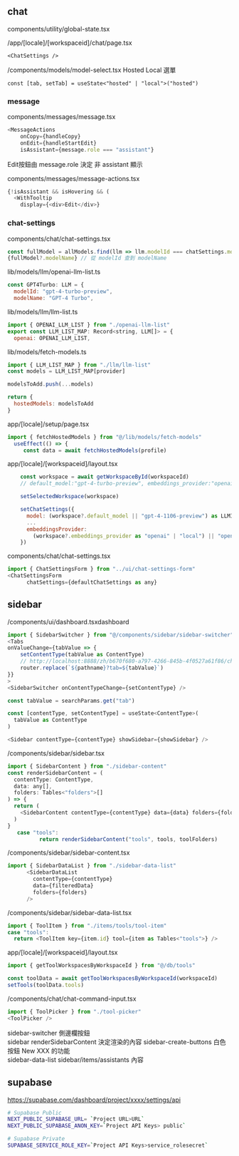 
## chat

components/utility/global-state.tsx  


/app/[locale]/[workspaceid]/chat/page.tsx  

`<ChatSettings />`  

/components/models/model-select.tsx Hosted Local 選單

`const [tab, setTab] = useState<"hosted" | "local">("hosted")`

### message

components/messages/message.tsx

```js
<MessageActions
    onCopy={handleCopy}
    onEdit={handleStartEdit}
    isAssistant={message.role === "assistant"}
```
Edit按鈕由 message.role 決定 非 assistant 顯示  

components/messages/message-actions.tsx

```js
{!isAssistant && isHovering && (
  <WithTooltip
    display={<div>Edit</div>}
```


### chat-settings

components/chat/chat-settings.tsx



```js
const fullModel = allModels.find(llm => llm.modelId === chatSettings.model)
{fullModel?.modelName} // 從 modelId 查到 modelName
```

lib/models/llm/openai-llm-list.ts
```js
const GPT4Turbo: LLM = {
  modelId: "gpt-4-turbo-preview",
  modelName: "GPT-4 Turbo",
```

lib/models/llm/llm-list.ts

```js
import { OPENAI_LLM_LIST } from "./openai-llm-list"
export const LLM_LIST_MAP: Record<string, LLM[]> = {
  openai: OPENAI_LLM_LIST,
```

lib/models/fetch-models.ts

```js
import { LLM_LIST_MAP } from "./llm/llm-list"
const models = LLM_LIST_MAP[provider]

modelsToAdd.push(...models)

return {
  hostedModels: modelsToAdd
}
```

app/[locale]/setup/page.tsx

```js
import { fetchHostedModels } from "@/lib/models/fetch-models"
  useEffect(() => {
     const data = await fetchHostedModels(profile)
```


app/[locale]/[workspaceid]/layout.tsx

```js
    const workspace = await getWorkspaceById(workspaceId)
    // default_model:"gpt-4-turbo-preview", embeddings_provider:"openai"

    setSelectedWorkspace(workspace)

    setChatSettings({
      model: (workspace?.default_model || "gpt-4-1106-preview") as LLMID,
      ...
      embeddingsProvider:
        (workspace?.embeddings_provider as "openai" | "local") || "openai"
    })
```


components/chat/chat-settings.tsx

```js
import { ChatSettingsForm } from "../ui/chat-settings-form"
<ChatSettingsForm
      chatSettings={defaultChatSettings as any}
```


## sidebar

/components/ui/dashboard.tsxdashboard
```js
import { SidebarSwitcher } from "@/components/sidebar/sidebar-switcher"
<Tabs
onValueChange={tabValue => {
    setContentType(tabValue as ContentType)
    // http://localhost:8888/zh/b670f680-a797-4266-845b-4f0527a61f86/chat?tab=tools
    router.replace(`${pathname}?tab=${tabValue}`)
}}
>
<SidebarSwitcher onContentTypeChange={setContentType} />
```

```js
const tabValue = searchParams.get("tab")

const [contentType, setContentType] = useState<ContentType>(
  tabValue as ContentType
)

<Sidebar contentType={contentType} showSidebar={showSidebar} />
```

/components/sidebar/sidebar.tsx

```js
import { SidebarContent } from "./sidebar-content"
const renderSidebarContent = (
  contentType: ContentType,
  data: any[],
  folders: Tables<"folders">[]
) => {
  return (
    <SidebarContent contentType={contentType} data={data} folders={folders} />
  )
}
   case "tools":
          return renderSidebarContent("tools", tools, toolFolders)
```

/components/sidebar/sidebar-content.tsx

```js
import { SidebarDataList } from "./sidebar-data-list"
      <SidebarDataList
        contentType={contentType}
        data={filteredData}
        folders={folders}
      />
```

/components/sidebar/sidebar-data-list.tsx

```js
import { ToolItem } from "./items/tools/tool-item"
case "tools":
  return <ToolItem key={item.id} tool={item as Tables<"tools">} />
```

app/[locale]/[workspaceid]/layout.tsx

```js
import { getToolWorkspacesByWorkspaceId } from "@/db/tools"

const toolData = await getToolWorkspacesByWorkspaceId(workspaceId)
setTools(toolData.tools)

```

/components/chat/chat-command-input.tsx

```js
import { ToolPicker } from "./tool-picker"
<ToolPicker />
```


sidebar-switcher 側邊欄按鈕  
sidebar renderSidebarContent 決定渲染的內容
sidebar-create-buttons 白色按鈕 New XXX 的功能  
sidebar-data-list sidebar/items/assistants 內容  


## supabase

https://supabase.com/dashboard/project/xxxx/settings/api

```bash
# Supabase Public
NEXT_PUBLIC_SUPABASE_URL= `Project URL>URL`
NEXT_PUBLIC_SUPABASE_ANON_KEY=`Project API Keys> public`

# Supabase Private
SUPABASE_SERVICE_ROLE_KEY=`Project API Keys>service_rolesecret`
```
